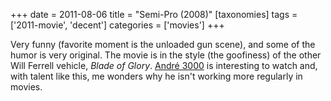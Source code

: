 +++
date = 2011-08-06
title = "Semi-Pro (2008)"
[taxonomies]
tags = ['2011-movie', 'decent']
categories = ['movies']
+++

Very funny (favorite moment is the unloaded gun scene), and some of the
humor is very original. The movie is in the style (the goofiness) of the
other Will Ferrell vehicle, *Blade of Glory*. [André 3000] is
interesting to watch and, with talent like this, me wonders why he
isn't working more regularly in movies.

  [André 3000]: http://en.wikipedia.org/wiki/André_3000

